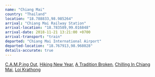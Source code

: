 ```yaml
---
name: "Chiang Mai"
country: "Thailand"
location: "18.788833,98.985264"
arrival: "Chiang Mai Railway Station"
arrival-location: "18.783589,99.016848"
arrival-date: 2018-11-21 13:21:00 +0700
arrival-transport: "train"
departed: "Chiang Mai International Airport"
departed-location: "18.767913,98.968028"
details-accurate: true
---
```

[C.A.M.P.ing Out](/camping-out/),
[Hiking New Year](/hiking-new-year/),
[A Tradition Broken](/a-tradition-broken/),
[Chilling In Chiang Mai](/chilling-in-chiang-mai/),
[Loi Krathong](/loi-krathong/)